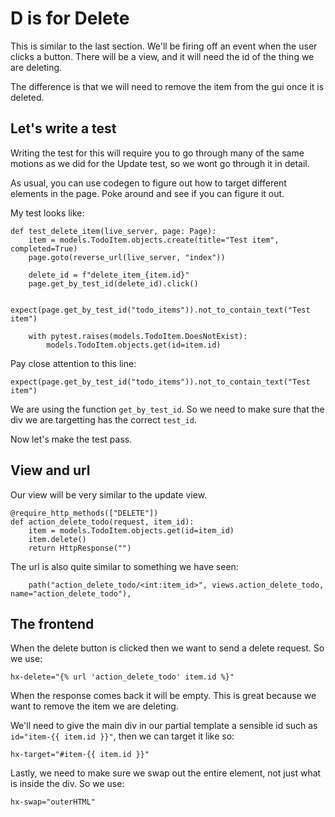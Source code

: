 # D is for Delete 

This is similar to the last section. We'll be firing off an event when the user clicks a button. There will be a view, and it will need the id of the thing we are deleting. 

The difference is that we will need to remove the item from the gui once it is deleted.

## Let's write a test

Writing the test for this will require you to go through many of the same motions as we did for the Update test, so we wont go through it in detail. 

As usual, you can use codegen to figure out how to target different elements in the page. Poke around and see if you can figure it out.

My test looks like:

```
def test_delete_item(live_server, page: Page):
    item = models.TodoItem.objects.create(title="Test item", completed=True)
    page.goto(reverse_url(live_server, "index"))

    delete_id = f"delete_item_{item.id}"
    page.get_by_test_id(delete_id).click()

    expect(page.get_by_test_id("todo_items")).not_to_contain_text("Test item")

    with pytest.raises(models.TodoItem.DoesNotExist):
        models.TodoItem.objects.get(id=item.id)
```

Pay close attention to this line:

```
expect(page.get_by_test_id("todo_items")).not_to_contain_text("Test item")
```

We are using the function `get_by_test_id`. So we need to make sure that the div we are targetting has the correct `test_id`. 

Now let's make the test pass.

## View and url

Our view will be very similar to the update view.

```
@require_http_methods(["DELETE"])
def action_delete_todo(request, item_id):
    item = models.TodoItem.objects.get(id=item_id)
    item.delete()
    return HttpResponse("")
```

The url is also quite similar to something we have seen:

```
    path("action_delete_todo/<int:item_id>", views.action_delete_todo, name="action_delete_todo"),

```

## The frontend 

When the delete button is clicked then we want to send a delete request. So we use:

```
hx-delete="{% url 'action_delete_todo' item.id %}"
```

When the response comes back it will be empty. This is great because we want to remove the item we are deleting. 

We'll need to give the main div in our partial template a sensible id such as `id="item-{{ item.id }}"`, then we can target it like so:

```
hx-target="#item-{{ item.id }}"
```

Lastly, we need to make sure we swap out the entire element, not just what is inside the div. So we use:

```
hx-swap="outerHTML"
```

